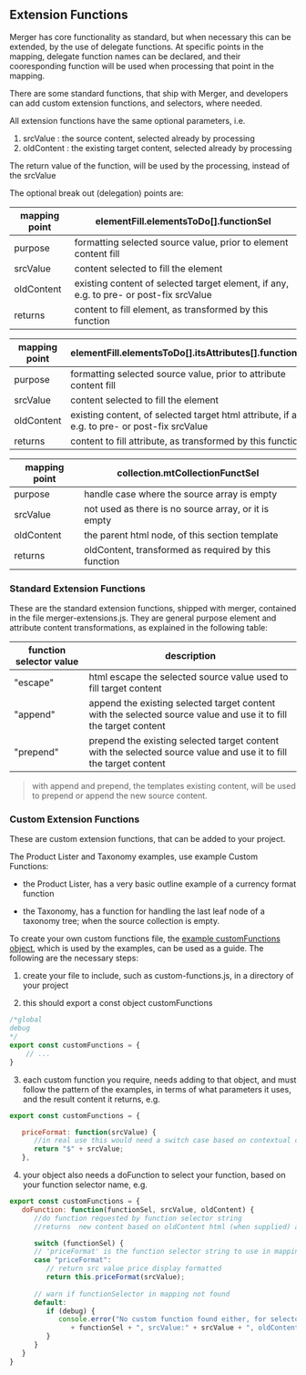 ## Extension Functions

Merger has core functionality as standard, but when necessary this can be extended, by the use of delegate functions. 
At specific points in the mapping, delegate function names can be declared, and their cooresponding function will be used when processing that point in the mapping. 

There are some standard functions, that ship with Merger, and developers can add custom extension functions, and selectors, where needed.

All extension functions have the same optional parameters, i.e.
 
1. srcValue : the source content, selected already by processing
2. oldContent : the existing target content, selected already by processing

The return value of the function, will be used by the processing, instead of the srcValue 

The optional break out (delegation) points are:

| mapping point | elementFill.elementsToDo[].functionSel |
| - | - |
| purpose | formatting selected source value, prior to element content fill |
| srcValue | content selected to fill the element |
| oldContent | existing content of selected target element, if any, e.g. to pre- or post-fix srcValue |
| returns | content to fill element, as transformed by this function |

| mapping point | elementFill.elementsToDo[].itsAttributes[].functionSel |
| - | - |
| purpose | formatting selected source value, prior to attribute content fill |
| srcValue | content selected to fill the element |
| oldContent | existing content, of selected target html attribute, if any, e.g. to pre- or post-fix srcValue |
| returns | content to fill attribute, as transformed by this function |

| mapping point | collection.mtCollectionFunctSel |
| - | - |
| purpose | handle case where the source array is empty |
| srcValue | not used as there is no source array, or it is empty |
| oldContent | the parent html node, of this section template  |
| returns | oldContent, transformed as required by this function |

### Standard Extension Functions

These are the standard extension functions, shipped with merger, contained in the file merger-extensions.js. 
They are general purpose element and attribute content transformations, as explained in the following table:

| function selector value | description |
| - | - |
| "escape" | html escape the selected source value used to fill target content |
| "append" | append the existing selected target content with the selected source value and use it to fill the target content |
| "prepend" | prepend the existing selected target content with the selected source value and use it to fill the target content|

> with append and prepend, the templates existing content, will be used to prepend or append the new source content.

### Custom Extension Functions

These are custom extension functions, that can be added to your project.
 
 The Product Lister and Taxonomy examples, use example Custom Functions:

- the Product Lister, has a very basic outline example of a currency format function

- the Taxonomy, has a function for handling the last leaf node of a taxonomy tree; when the source collection is empty.

To create your own custom functions file, the <a href="examples/lib/custom-functions.js" target="_blank">example customFunctions object</a>, which is used by the examples, can be used as a guide. The following are the necessary steps:

1) create your file to include, such as custom-functions.js, in a directory of your project

2) this should export a const object customFunctions
```js
/*global
debug
*/
export const customFunctions = {
	// ...
}
```
3) each custom function you require, needs adding to that object, and must follow the pattern of the examples, in terms of what parameters it uses, and the result content it returns, e.g.
```js
export const customFunctions = {

   priceFormat: function(srcValue) {
      //in real use this would need a switch case based on contextual currency
      return "$" + srcValue;
   },
```

4) your object also needs a doFunction to select your function, based on your function selector name, e.g.

```js
export const customFunctions = {
   doFunction: function(functionSel, srcValue, oldContent) {
      //do function requested by function selector string
      //returns  new content based on oldContent html (when supplied) and srcValue (when supplied)

      switch (functionSel) {
      // 'priceFormat' is the function selector string to use in mapping
      case "priceFormat":
         // return src value price display formatted
         return this.priceFormat(srcValue);
		
	  // warn if functionSelector in mapping not found
      default:
         if (debug) {
            console.error("No custom function found either, for selector:"
               + functionSel + ", srcValue:" + srcValue + ", oldContent:" + oldContent);
         }
      }
   }
}

```



<!--stackedit_data:
eyJoaXN0b3J5IjpbNzUyNzA0OTY1XX0=
-->
